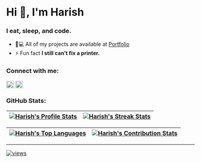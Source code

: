 <h1>Hi 👋, I'm Harish</h1>
<h3>I eat, sleep, and code.</h3>

- 👨💻 All of my projects are available at [Portfolio](https://h4rish.netlify.app)
- ⚡ Fun fact **I still can't fix a printer.**

<h3>Connect with me:</h3>

<code><a href="https://linkedin.com/in/" target="blank"><img align="center" src="https://raw.githubusercontent.com/rahuldkjain/github-profile-readme-generator/master/src/images/icons/Social/linked-in-alt.svg" alt="m4dd0c" height="20" /></a></code> 
<code><a href="https://instagram.com/harish_suthar_8" target="blank"><img align="center" src="https://raw.githubusercontent.com/rahuldkjain/github-profile-readme-generator/master/src/images/icons/Social/instagram.svg" alt="m4dd0c_" height="20" /></a></code>


<h3>GitHub Stats:</h3>

| [![Harish's Profile Stats](https://github-readme-stats.vercel.app/api?username=harishkumar6375&show_icons=true&theme=github_dark&count_private=true&hide_border=true&rank_icon=percentile)](https://github.com/harishkumar6375?tab=repositories) | [![Harish's Streak Stats](https://nirzak-streak-stats.vercel.app?user=harishkumar6375&theme=github-dark-blue&hide_border=true&card_width=480)](https://github.com/harishkumar6375?tab=repositories) |
| :-----------------------------------------------------------------------------------------------------------------------------------------------: | :------------------------------------------------------------------------------------------------------------------------: |


| [![Harish's Top Languages](https://github-readme-stats.vercel.app/api/top-langs?username=harishkumar6375&size_weight=0.5&count_weight=0.5&show_icons=true&theme=github_dark&layout=compact&hide_border=true&card_width=480)](https://github.com/harishkumar6375?tab=repositories)  | [![Harish's Contribution Stats](https://github-contributor-stats.vercel.app/api?username=harishkumar6375&limit=3&theme=github_dark&hide_border=true&combine_all_yearly_contributions=true&card_width=480)](https://github.com/harishkumar6375?tab=repositories) |
| :-----------------------------------------------------------------------------------------------------------------------------------------------: | :------------------------------------------------------------------------------------------------------------------------: |

---
[![views](https://visitcount.itsvg.in/api?id=harishkumar6375&icon=2&color=6)](https://visitcount.itsvg.in)
 
